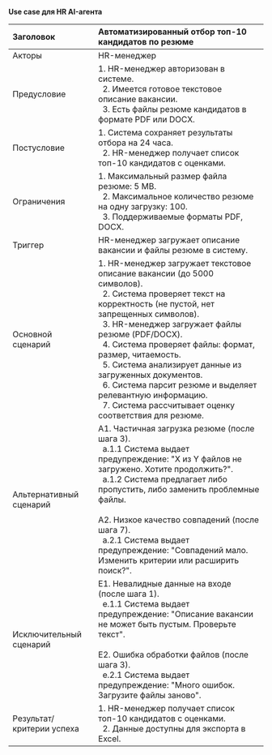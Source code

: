 **Use case для HR AI-агента**

| Заголовок | Автоматизированный отбор топ-10 кандидатов по резюме |
| :-------- | :--------------------------------------------------- |
| Акторы | HR-менеджер |
| Предусловие | 1\. HR-менеджер авторизован в системе.<br>&nbsp;&nbsp;2\. Имеется готовое текстовое описание вакансии.<br>&nbsp;&nbsp;3\. Есть файлы резюме кандидатов в формате PDF или DOCX. |
| Постусловие | 1\. Система сохраняет результаты отбора на 24 часа.<br>&nbsp;&nbsp;2\. HR-менеджер получает список топ-10 кандидатов с оценками. |
| Ограничения | 1\. Максимальный размер файла резюме: 5 MB.<br>&nbsp;&nbsp;2\. Максимальное количество резюме на одну загрузку: 100.<br>&nbsp;&nbsp;3\. Поддерживаемые форматы PDF, DOCX. |
| Триггер | HR-менеджер загружает описание вакансии и файлы резюме в систему. |
| Основной сценарий | 1\. HR-менеджер загружает текстовое описание вакансии (до 5000 символов).<br>&nbsp;&nbsp;2\. Система проверяет текст на корректность (не пустой, нет запрещенных символов).<br>&nbsp;&nbsp;3\. HR-менеджер загружает файлы резюме (PDF/DOCX).<br>&nbsp;&nbsp;4\. Система проверяет файлы: формат, размер, читаемость.<br>&nbsp;&nbsp;5\. Система анализирует данные из загруженных документов.<br>&nbsp;&nbsp;6\. Система парсит резюме и выделяет релевантную информацию.<br>&nbsp;&nbsp;7\. Система рассчитывает оценку соответствия для резюме. |
| Альтернативный сценарий | А1\. Частичная загрузка резюме (после шага 3).<br>&nbsp;&nbsp;а.1.1 Система выдает предупреждение: "X из Y файлов не загружено. Хотите продолжить?".<br>&nbsp;&nbsp;а.1.2 Система предлагает либо пропустить, либо заменить проблемные файлы.<br><br>А2\. Низкое качество совпадений (после шага 7).<br>&nbsp;&nbsp;а.2.1 Система выдает предупреждение: "Совпадений мало. Изменить критерии или расширить поиск?". |
| Исключительный сценарий | Е1\. Невалидные данные на входе (после шага 1).<br>&nbsp;&nbsp;е.1.1 Система выдает предупреждение: "Описание вакансии не может быть пустым. Проверьте текст".<br><br>Е2\. Ошибка обработки файлов (после шага 3).<br>&nbsp;&nbsp;е.2.1 Система выдает предупреждение: "Много ошибок. Загрузите файлы заново". |
| Результат/критерии успеха | 1\. HR-менеджер получает список топ-10 кандидатов с оценками.<br>&nbsp;&nbsp;2\. Данные доступны для экспорта в Excel. |